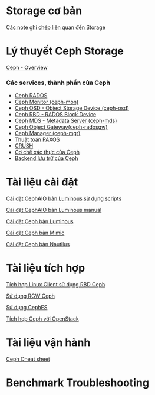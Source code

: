 # Storage cơ bản 

[Các note ghi chép liên quan đến Storage]()

# Lý thuyết Ceph Storage

[Ceph - Overview]()

### Các services, thành phần của Ceph

- [Ceph RADOS]()
- [Ceph Monitor (ceph-mon)]()
- [Ceph OSD - Object Storage Device (ceph-osd)]()
- [Ceph RBD - RADOS Block Device]()
- [Ceph MDS - Metadata Server (ceph-mds)]()
- [Ceph Object Gateway(ceph-radosgw)]()
- [Ceph Manager (ceph-mgr)]()
- [Thuật toán PAXOS]()
- [CRUSH]()
- [Cơ chế xác thực của Ceph]()
- [Backend lưu trữ của Ceph]()

# Tài liệu cài đặt

[Cài đặt CephAIO bản Luminous sử dụng scripts](https://github.com/uncelvel/script-ceph-lumi-aio)

[Cài đặt CephAIO bản Luminous manual](docs/setup/ceph-luminous-aio.md)

[Cài đặt Ceph bản Luminous](docs/setup/ceph-luminous.md)

[Cài đặt Ceph bản Mimic](docs/setup/ceph-mimic.md)

[Cài đặt Ceph bản Nautilus](docs/setup/ceph-nautilus.md)

# Tài liệu tích hợp

[Tích hợp Linux Client sử dụng RBD Ceph]()

[Sử dụng RGW Ceph]()

[Sử dụng CephFS]()

[Tích hợp Ceph với OpenStack](docs/operating/ceph-vs-openstack.md)

# Tài liệu vận hành

[Ceph Cheat sheet](docs/operating/ceph-cheat-sheet.md)

# Benchmark Troubleshooting